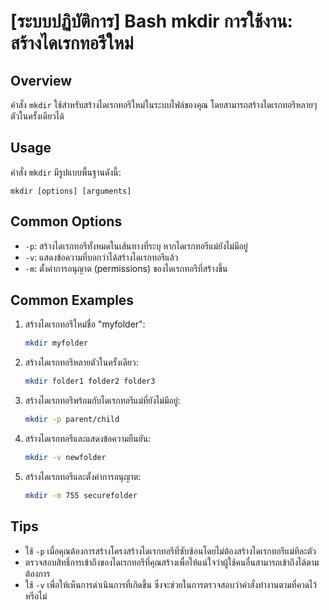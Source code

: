 # [ระบบปฏิบัติการ] Bash mkdir การใช้งาน: สร้างไดเรกทอรีใหม่

## Overview
คำสั่ง `mkdir` ใช้สำหรับสร้างไดเรกทอรีใหม่ในระบบไฟล์ของคุณ โดยสามารถสร้างไดเรกทอรีหลายๆ ตัวในครั้งเดียวได้

## Usage
คำสั่ง `mkdir` มีรูปแบบพื้นฐานดังนี้:
```
mkdir [options] [arguments]
```

## Common Options
- `-p`: สร้างไดเรกทอรีทั้งหมดในเส้นทางที่ระบุ หากไดเรกทอรีแม่ยังไม่มีอยู่
- `-v`: แสดงข้อความที่บอกว่าได้สร้างไดเรกทอรีแล้ว
- `-m`: ตั้งค่าการอนุญาต (permissions) ของไดเรกทอรีที่สร้างขึ้น

## Common Examples
1. สร้างไดเรกทอรีใหม่ชื่อ "myfolder":
   ```bash
   mkdir myfolder
   ```

2. สร้างไดเรกทอรีหลายตัวในครั้งเดียว:
   ```bash
   mkdir folder1 folder2 folder3
   ```

3. สร้างไดเรกทอรีพร้อมกับไดเรกทอรีแม่ที่ยังไม่มีอยู่:
   ```bash
   mkdir -p parent/child
   ```

4. สร้างไดเรกทอรีและแสดงข้อความยืนยัน:
   ```bash
   mkdir -v newfolder
   ```

5. สร้างไดเรกทอรีและตั้งค่าการอนุญาต:
   ```bash
   mkdir -m 755 securefolder
   ```

## Tips
- ใช้ `-p` เมื่อคุณต้องการสร้างโครงสร้างไดเรกทอรีที่ซับซ้อนโดยไม่ต้องสร้างไดเรกทอรีแม่ทีละตัว
- ตรวจสอบสิทธิ์การเข้าถึงของไดเรกทอรีที่คุณสร้างเพื่อให้แน่ใจว่าผู้ใช้คนอื่นสามารถเข้าถึงได้ตามต้องการ
- ใช้ `-v` เพื่อให้เห็นการดำเนินการที่เกิดขึ้น ซึ่งจะช่วยในการตรวจสอบว่าคำสั่งทำงานตามที่คาดไว้หรือไม่